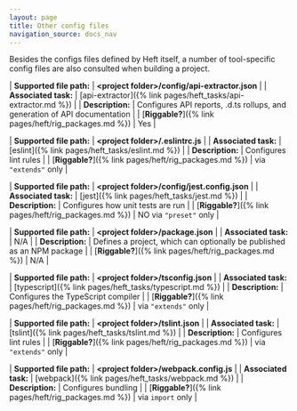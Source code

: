 ```yaml
---
layout: page
title: Other config files
navigation_source: docs_nav
---
```


Besides the configs files defined by Heft itself, a number of tool-specific config files are also
consulted when building a project.

| **Supported file path:** | **&lt;project folder&gt;/config/api-extractor.json** |
| **Associated task:** | [api-extractor]({% link pages/heft_tasks/api-extractor.md %}) |
| **Description:** | Configures API reports, .d.ts rollups, and generation of API documentation |
| [**Riggable?**]({% link pages/heft/rig_packages.md %})  | Yes |

| **Supported file path:** | **&lt;project folder&gt;/.eslintrc.js** |
| **Associated task:** | [eslint]({% link pages/heft_tasks/eslint.md %}) |
| **Description:** | Configures lint rules |
| [**Riggable?**]({% link pages/heft/rig_packages.md %})  | via `"extends"` only |

| **Supported file path:** | **&lt;project folder&gt;/config/jest.config.json** |
| **Associated task:** | [jest]({% link pages/heft_tasks/jest.md %}) |
| **Description:** | Configures how unit tests are run |
| [**Riggable?**]({% link pages/heft/rig_packages.md %})  | NO via `"preset"` only |

| **Supported file path:** | **&lt;project folder&gt;/package.json** |
| **Associated task:** | N/A |
| **Description:** | Defines a project, which can optionally be published as an NPM package |
| [**Riggable?**]({% link pages/heft/rig_packages.md %})  | N/A |

| **Supported file path:** | **&lt;project folder&gt;/tsconfig.json** |
| **Associated task:** | [typescript]({% link pages/heft_tasks/typescript.md %}) |
| **Description:** | Configures the TypeScript compiler |
| [**Riggable?**]({% link pages/heft/rig_packages.md %})  | via `"extends"` only |

| **Supported file path:** | **&lt;project folder&gt;/tslint.json** |
| **Associated task:** | [tslint]({% link pages/heft_tasks/tslint.md %}) |
| **Description:** | Configures lint rules |
| [**Riggable?**]({% link pages/heft/rig_packages.md %})  |  via `"extends"` only |

| **Supported file path:** | **&lt;project folder&gt;/webpack.config.js** |
| **Associated task:** | [webpack]({% link pages/heft_tasks/webpack.md %}) |
| **Description:** | Configures bundling |
| [**Riggable?**]({% link pages/heft/rig_packages.md %})  | via `import` only |

